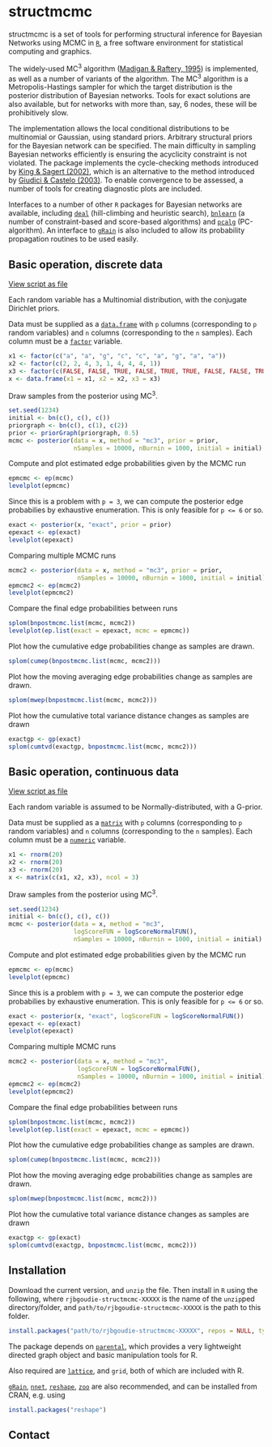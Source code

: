 structmcmc
==========

structmcmc is a set of tools for performing structural inference for Bayesian Networks using MCMC in [`R`][R], a free software environment for statistical computing and graphics.

The widely-used MC<sup>3</sup> algorithm ([Madigan & Raftery, 1995][Madigan:1995p10499]) is implemented, as well as a number of variants of the algorithm. The MC<sup>3</sup> algorithm is a Metropolis-Hastings sampler for which the target distribution is the posterior distribution of Bayesian networks. Tools for exact solutions are also available, but for networks with more than, say, 6 nodes, these will be prohibitively slow.

The implementation allows the local conditional distributions to be multinomial or Gaussian, using standard priors. Arbitrary structural priors for the Bayesian network can be specified. The main difficulty in sampling Bayesian networks efficiently is ensuring the acyclicity constraint is not violated. The package implements the cycle-checking methods introduced by [King & Sagert (2002)][King:2002gt], which is an alternative to the method introduced by [Giudici & Castelo (2003)][Giudici:2003cn]. To enable convergence to be assessed, a number of tools for creating diagnostic plots are included.

Interfaces to a number of other `R` packages for Bayesian networks are available, including [`deal`][cran:deal] (hill-climbing and heuristic search), [`bnlearn`][cran:bnlearn] (a number of constraint-based and score-based algorithms) and [`pcalg`][cran:pcalg] (PC-algorithm). An interface to [`gRain`][cran:gRain] is also included to allow its probability propagation routines to be used easily.

Basic operation, discrete data
------------------------------
[View script as file](https://gist.github.com/970279)

Each random variable has a Multinomial distribution, with the conjugate Dirichlet priors.

Data must be supplied as a [`data.frame`][rdoc:data.frame] with `p` columns (corresponding to `p` random variables) and `n` columns (corresponding to the `n` samples). Each column must be a [`factor`][rdoc:factor] variable.

``` r
x1 <- factor(c("a", "a", "g", "c", "c", "a", "g", "a", "a"))
x2 <- factor(c(2, 2, 4, 3, 1, 4, 4, 4, 1))
x3 <- factor(c(FALSE, FALSE, TRUE, FALSE, TRUE, TRUE, FALSE, FALSE, TRUE))
x <- data.frame(x1 = x1, x2 = x2, x3 = x3)
```

Draw samples from the posterior using MC<sup>3</sup>.

``` r
set.seed(1234)
initial <- bn(c(), c(), c())
priorgraph <- bn(c(), c(1), c(2))
prior <- priorGraph(priorgraph, 0.5)
mcmc <- posterior(data = x, method = "mc3", prior = prior,
                  nSamples = 10000, nBurnin = 1000, initial = initial)
```

Compute and plot estimated edge probabilities given by the MCMC run

``` r
epmcmc <- ep(mcmc)
levelplot(epmcmc)
```

Since this is a problem with `p = 3`, we can compute the posterior edge probabilies by exhaustive enumeration. This is only feasible for `p <= 6` or so.

``` r
exact <- posterior(x, "exact", prior = prior)
epexact <- ep(exact)
levelplot(epexact)
```

Comparing multiple MCMC runs

``` r
mcmc2 <- posterior(data = x, method = "mc3", prior = prior,
                   nSamples = 10000, nBurnin = 1000, initial = initial)
epmcmc2 <- ep(mcmc2)
levelplot(epmcmc2)
```

Compare the final edge probabilities between runs

``` r
splom(bnpostmcmc.list(mcmc, mcmc2))
levelplot(ep.list(exact = epexact, mcmc = epmcmc))
```

Plot how the cumulative edge probabilities change as samples are drawn.

``` r
splom(cumep(bnpostmcmc.list(mcmc, mcmc2)))
```

Plot how the moving averaging edge probabilities change as samples are drawn.

``` r
splom(mwep(bnpostmcmc.list(mcmc, mcmc2)))
```

Plot how the cumulative total variance distance changes as samples are drawn

``` r
exactgp <- gp(exact)
splom(cumtvd(exactgp, bnpostmcmc.list(mcmc, mcmc2)))
```


Basic operation, continuous data
--------------------------------
[View script as file](https://gist.github.com/974390)

Each random variable is assumed to be Normally-distributed, with a G-prior.

Data must be supplied as a [`matrix`][rdoc:matrix] with `p` columns (corresponding to `p` random variables) and `n` columns (corresponding to the `n` samples). Each column must be a [`numeric`][rdoc:numeric] variable.

``` r
x1 <- rnorm(20)
x2 <- rnorm(20)
x3 <- rnorm(20)
x <- matrix(c(x1, x2, x3), ncol = 3)
```

Draw samples from the posterior using MC<sup>3</sup>.

``` r
set.seed(1234)
initial <- bn(c(), c(), c())
mcmc <- posterior(data = x, method = "mc3",
                  logScoreFUN = logScoreNormalFUN(),
                  nSamples = 10000, nBurnin = 1000, initial = initial)
```

Compute and plot estimated edge probabilities given by the MCMC run

``` r
epmcmc <- ep(mcmc)
levelplot(epmcmc)
```

Since this is a problem with `p = 3`, we can compute the posterior edge probabilies by exhaustive enumeration. This is only feasible for `p <= 6` or so.

``` r
exact <- posterior(x, "exact", logScoreFUN = logScoreNormalFUN())
epexact <- ep(exact)
levelplot(epexact)
```

Comparing multiple MCMC runs

``` r
mcmc2 <- posterior(data = x, method = "mc3",
                   logScoreFUN = logScoreNormalFUN(),
                   nSamples = 10000, nBurnin = 1000, initial = initial)
epmcmc2 <- ep(mcmc2)
levelplot(epmcmc2)
```

Compare the final edge probabilities between runs

``` r
splom(bnpostmcmc.list(mcmc, mcmc2))
levelplot(ep.list(exact = epexact, mcmc = epmcmc))
```

Plot how the cumulative edge probabilities change as samples are drawn.

``` r
splom(cumep(bnpostmcmc.list(mcmc, mcmc2)))
```

Plot how the moving averaging edge probabilities change as samples are drawn.

``` r
splom(mwep(bnpostmcmc.list(mcmc, mcmc2)))
```

Plot how the cumulative total variance distance changes as samples are drawn

``` r
exactgp <- gp(exact)
splom(cumtvd(exactgp, bnpostmcmc.list(mcmc, mcmc2)))
```

Installation
------------
Download the current version, and `unzip` the file. Then install in `R` using the following, where `rjbgoudie-structmcmc-XXXXX` is the name of the `unzip`ped directory/folder, and `path/to/rjbgoudie-structmcmc-XXXXX` is the path to this folder.

``` r
install.packages("path/to/rjbgoudie-structmcmc-XXXXX", repos = NULL, type = "source")
```

The package depends on [`parental`][pkg:parental], which provides a very lightweight directed graph object and basic manipulation tools for R.

Also required are [`lattice`][cran:lattice], and `grid`, both of which are included with R.

[`gRain`][cran:gRain], [`nnet`][cran:nnet], [`reshape`][cran:reshape], [`zoo`][cran:zoo] are also recommended, and can be installed from CRAN, e.g. using

``` r
install.packages("reshape")
```

Contact
-------


[R]: http://www.r-project.org "The R Project for Statistical Computing"
[Madigan:1995p10499]: http://www.jstor.org/stable/1403615  "Madigan, D., & York, J. C. (1995). Bayesian Graphical Models for Discrete Data. International Statistical Review / Revue Internationale de Statistique, 63(2), 215-232."
[King:2002gt]: http://dx.doi.org/10.1006/jcss.2002.1883 "King, V., & Sagert, G. (2002). A Fully Dynamic Algorithm for Maintaining the Transitive Closure. Journal of Computer and System Sciences, 65(1), 150-167."
[Giudici:2003cn]: http://dx.doi.org/10.1023/A:1020202028934 "Giudici, P., & Castelo, R. (2003). Improving Markov Chain Monte Carlo Model Search for Data Mining. Machine Learning, 50, 127-158."
[cran:deal]: http://cran.r-project.org/web/packages/deal/ "deal: Learning Bayesian Networks with Mixed Variables"
[cran:bnlearn]: http://cran.r-project.org/web/packages/bnlearn/ "bnlearn: Bayesian network structure learning, parameter learning and inference"
[cran:pcalg]: http://cran.r-project.org/web/packages/pcalg/ "pcalg: Estimation of CPDAG/PAG and causal inference using the IDA algorithm"
[cran:gRain]: http://cran.r-project.org/web/packages/gRain "gRain: Graphical Independence Networks"
[cran:lattice]: http://cran.r-project.org/web/packages/lattice "lattice: Lattice Graphics"
[cran:nnet]: http://cran.r-project.org/web/packages/nnet "nnet: Feed-forward Neural Networks and Multinomial Log-Linear Models"
[cran:reshape]: http://cran.r-project.org/web/packages/reshape "reshape: Flexibly reshape data"
[cran:zoo]: http://cran.r-project.org/web/packages/zoo "zoo: Z's ordered observations"
[rdoc:factor]: http://stat.ethz.ch/R-manual/R-devel/library/base/html/factor.html "R Documentation: Factors"
[rdoc:data.frame]: http://stat.ethz.ch/R-manual/R-devel/library/base/html/data.frame.html "R Documentation: Data Frames"
[rdoc:matrix]: http://stat.ethz.ch/R-manual/R-devel/library/base/html/matrix.html "R Documentation: Matrices"
[rdoc:numeric]: http://stat.ethz.ch/R-manual/R-devel/library/base/html/numeric.html "R Documentation: Numeric"
[pkg:parental]: https://github.com/rjbgoudie/parental "parental: a very lightweight directed graph object and basic manipulation tools for R"
